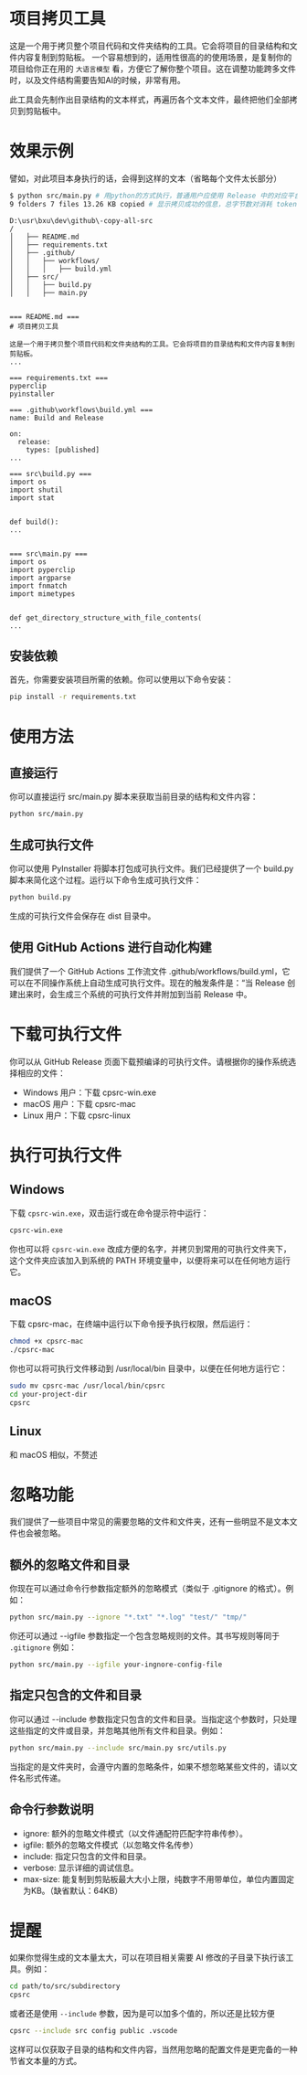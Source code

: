 # 项目拷贝工具

这是一个用于拷贝整个项目代码和文件夹结构的工具。它会将项目的目录结构和文件内容复制到剪贴板。
一个容易想到的，适用性很高的的使用场景，是复制你的项目给你正在用的 `大语言模型` 看，方便它了解你整个项目。这在调整功能跨多文件时，以及文件结构需要告知AI的时候，非常有用。

此工具会先制作出目录结构的文本样式，再遍历各个文本文件，最终把他们全部拷贝到剪贴板中。

# 效果示例

譬如，对此项目本身执行的话，会得到这样的文本（省略每个文件太长部分）

```sh
$ python src/main.py # 用python的方式执行，普通用户应使用 Release 中的对应平台的可执行文件
9 folders 7 files 13.26 KB copied # 显示拷贝成功的信息，总字节数对消耗 token 的大小控制有帮助
```

```plaintext
D:\usr\bxu\dev\github\-copy-all-src
/
│   ├── README.md
│   ├── requirements.txt
│   ├── .github/
│   │   ├── workflows/
│   │   │   ├── build.yml
│   ├── src/
│   │   ├── build.py
│   │   ├── main.py


=== README.md ===
# 项目拷贝工具

这是一个用于拷贝整个项目代码和文件夹结构的工具。它会将项目的目录结构和文件内容复制到剪贴板。
...

=== requirements.txt ===
pyperclip
pyinstaller

=== .github\workflows\build.yml ===
name: Build and Release

on:
  release:
    types: [published]
...

=== src\build.py ===
import os
import shutil
import stat


def build():
...


=== src\main.py ===
import os
import pyperclip
import argparse
import fnmatch
import mimetypes


def get_directory_structure_with_file_contents(
...

```

## 安装依赖

首先，你需要安装项目所需的依赖。你可以使用以下命令安装：

```sh
pip install -r requirements.txt
```

# 使用方法

## 直接运行

你可以直接运行 src/main.py 脚本来获取当前目录的结构和文件内容：

```sh
python src/main.py
```

## 生成可执行文件

你可以使用 PyInstaller 将脚本打包成可执行文件。我们已经提供了一个 build.py 脚本来简化这个过程。运行以下命令生成可执行文件：

```sh
python build.py
```

生成的可执行文件会保存在 dist 目录中。

## 使用 GitHub Actions 进行自动化构建

我们提供了一个 GitHub Actions 工作流文件 .github/workflows/build.yml，它可以在不同操作系统上自动生成可执行文件。现在的触发条件是：“当 Release 创建出来时，会生成三个系统的可执行文件并附加到当前 Release 中。

# 下载可执行文件

你可以从 GitHub Release 页面下载预编译的可执行文件。请根据你的操作系统选择相应的文件：

- Windows 用户：下载 cpsrc-win.exe
- macOS 用户：下载 cpsrc-mac
- Linux 用户：下载 cpsrc-linux

# 执行可执行文件

## Windows

下载 `cpsrc-win.exe`，双击运行或在命令提示符中运行：

```sh
cpsrc-win.exe
```

你也可以将 `cpsrc-win.exe` 改成方便的名字，并拷贝到常用的可执行文件夹下，这个文件夹应该加入到系统的 PATH 环境变量中，以便将来可以在任何地方运行它。

## macOS

下载 cpsrc-mac，在终端中运行以下命令授予执行权限，然后运行：

```sh
chmod +x cpsrc-mac
./cpsrc-mac
```

你也可以将可执行文件移动到 /usr/local/bin 目录中，以便在任何地方运行它：

```sh
sudo mv cpsrc-mac /usr/local/bin/cpsrc
cd your-project-dir
cpsrc
```

## Linux

和 macOS 相似，不赘述

# 忽略功能

我们提供了一些项目中常见的需要忽略的文件和文件夹，还有一些明显不是文本文件也会被忽略。

## 额外的忽略文件和目录

你现在可以通过命令行参数指定额外的忽略模式（类似于 .gitignore 的格式）。例如：

```sh
python src/main.py --ignore "*.txt" "*.log" "test/" "tmp/"
```

你还可以通过 --igfile 参数指定一个包含忽略规则的文件。其书写规则等同于 `.gitignore` 例如：

```sh
python src/main.py --igfile your-ingnore-config-file
```

## 指定只包含的文件和目录

你可以通过 --include 参数指定只包含的文件和目录。当指定这个参数时，只处理这些指定的文件或目录，并忽略其他所有文件和目录。例如：

```sh
python src/main.py --include src/main.py src/utils.py
```

当指定的是文件夹时，会遵守内置的忽略条件，如果不想忽略某些文件的，请以文件名形式传递。

## 命令行参数说明

- ignore: 额外的忽略文件模式（以文件通配符匹配字符串传参）。
- igfile: 额外的忽略文件模式（以忽略文件名传参）
- include: 指定只包含的文件和目录。
- verbose: 显示详细的调试信息。
- max-size: 能复制到剪贴板最大大小上限，纯数字不用带单位，单位内置固定为KB。（缺省默认：64KB）

# 提醒
如果你觉得生成的文本量太大，可以在项目相关需要 AI 修改的子目录下执行该工具。例如：

```sh
cd path/to/src/subdirectory
cpsrc
```

或者还是使用 `--include` 参数，因为是可以加多个值的，所以还是比较方便

```sh
cpsrc --include src config public .vscode
```

这样可以仅获取子目录的结构和文件内容，当然用忽略的配置文件是更完备的一种节省文本量的方式。